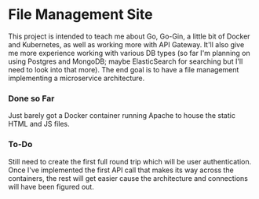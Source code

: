 # File Management Site
This project is intended to teach me about Go, Go-Gin, a little bit of Docker and Kubernetes, as well as working more with API Gateway. It'll also give me more experience working with various DB types (so far I'm planning on using Postgres and MongoDB; maybe ElasticSearch for searching but I'll need to look into that more). The end goal is to have a file management implementing a microservice architecture.

### Done so Far
Just barely got a Docker container running Apache to house the static HTML and JS files.
### To-Do
Still need to create the first full round trip which will be user authentication. Once I've implemented the first API call that makes its way across the containers, the rest will get easier cause the architecture and connections will have been figured out. 